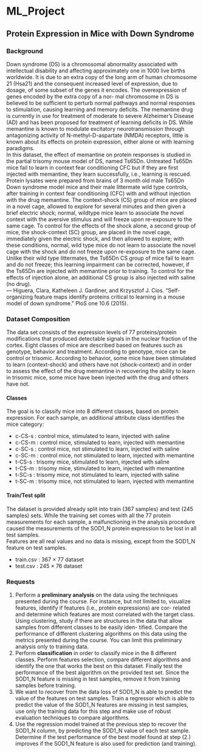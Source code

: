 # ML_Project
## Protein Expression in Mice with Down Syndrome
### Background

Down syndrome (DS) is a chromosomal abnormality associated with intellectual disability and affecting approximately one in 1000 live births worldwide. It is due to an extra copy of the long arm of human chromosome 21 (Hsa21) and the consequent increased level of expression, due to dosage, of some subset of the genes it encodes. The overexpression of genes encoded by the extra copy of a nor- mal chromosome in DS is believed to be sufficient to perturb normal pathways and normal responses to stimulation, causing learning and memory deficits. The memantine drug is currently in use for treatment of moderate to severe Alzheimer’s Disease (AD) and has been proposed for treatment of learning deficits in DS. While memantine is known to modulate excitatory neurotransmission through antagonizing activity of N-methyl-D-aspartate (NMDA) receptors, little is known about its effects on protein expression, either alone or with learning paradigms.
<br>
In this dataset, the effect of memantine on protein responses is studied in the partial trisomy mouse model of DS, named Ts65Dn. Untreated Ts65Dn mice fail to learn in context fear conditioning CFC but if they are first injected with memantine, they learn successfully, i.e., learning is rescued. Protein lysates were prepared from brains of 3 month old male Ts65Dn Down syndrome model mice and their male littermate wild type controls, after training in context fear conditioning (CFC) with and without injection with the drug memantine. The context-shock (CS) group of mice are placed in a novel cage, allowed to explore for several minutes and then given a brief electric shock; normal, wildtype mice learn to associate the novel context with the aversive stimulus and will freeze upon re-exposure to the same cage. To control for the effects of the shock alone, a second group of mice, the shock-context (SC) group, are placed in the novel cage, immediately given the electric shock, and then allowed to explore; with these conditions, normal, wild type mice do not learn to associate the novel cage with the shock and do not freeze upon re-exposure to the same cage. Unlike their wild type littermates, the Ts65Dn CS group of mice fail to learn and do not freeze; this learning impairment can be corrected, however, if the Ts65Dn are injected with memantine prior to training. To control for the effects of injection alone, an additional CS group is also injected with saline (no drug).
<br>
— Higuera, Clara, Katheleen J. Gardiner, and Krzysztof J. Cios. “Self-organizing feature maps identify proteins critical to learning in a mouse model of down syndrome.” PloS one 10.6 (2015).
### Dataset Composition
The data set consists of the expression levels of 77 proteins/protein modifications that produced detectable signals in the nuclear fraction of the cortex. Eight classes of mice are described based on features such as genotype, behavior and treatment. According to genotype, mice can be control or trisomic. According to behavior, some mice have been stimulated to learn (context-shock) and others have not (shock-context) and in order to assess the effect of the drug memantine in recovering the ability to learn in trisomic mice, some mice have been injected with the drug and others have not.

#### Classes
The goal is to classify mice into 8 different classes, based on protein expression. For each sample, an additional attribute class identifies the mice category:
- c-CS-s : control mice, stimulated to learn, injected with saline
- c-CS-m : control mice, stimulated to learn, injected with memantine
- c-SC-s : control mice, not stimulated to learn, injected with saline
- c-SC-m : control mice, not stimulated to learn, injected with memantine
- t-CS-s : trisomy mice, stimulated to learn, injected with saline
- t-CS-m : trisomy mice, stimulated to learn, injected with memantine
- t-SC-s : trisomy mice, not stimulated to learn, injected with saline
- t-SC-m : trisomy mice, not stimulated to learn, injected with memantine

#### Train/Test split
The dataset is provided already split into train (367 samples) and test (245 samples) sets. While the training set comes with all the 77 protein measurements for each sample, a malfunctioning in the analysis procedure caused the measurements of the SOD1_N protein expression to be lost in all test samples.
<br>
Features are all real values and no data is missing, except from the SOD1_N feature on test samples.
- train.csv : 367 × 77 dataset
- test.csv : 245 × 76 dataset

### Requests
1. Perform a **preliminary analysis** on the data using the techniques presented during the course. For instance, but not limited to, visualize features, identify if features (i.e., protein expressions) are cor- related and determine which features are most correlated with the target class. Using clustering, study if there are structures in the data that allow samples from different classes to be easily iden- tified. Compare the performance of different clustering algorithms on this data using the metrics presented during the course. You can limit this preliminary analysis only to training data.
2. Perform **classification** in order to classify mice in the 8 different classes. Perform features selection, compare different algorithms and identify the one that works the best on this dataset. Finally test the performance of the best algorithm on the provided test set. Since the SOD1_N feature is missing in test samples, remove it from training samples before training.
3. We want to recover from the data loss of SOD1_N is able to predict the value of the features on test samples. Train a regressor which is able to predict the value of the SOD1_N features are missing in test samples, use only the 
training data for this step and make use of robust evaluation techniques to compare algorithms.
4. Use the regression model trained at the previous step to recover the SOD1_N column, by predicting the SOD1_N value of each test sample. Determine if the test performance of the best model found at step (2.) improves if the SOD1_N feature is also used for prediction (and training).
